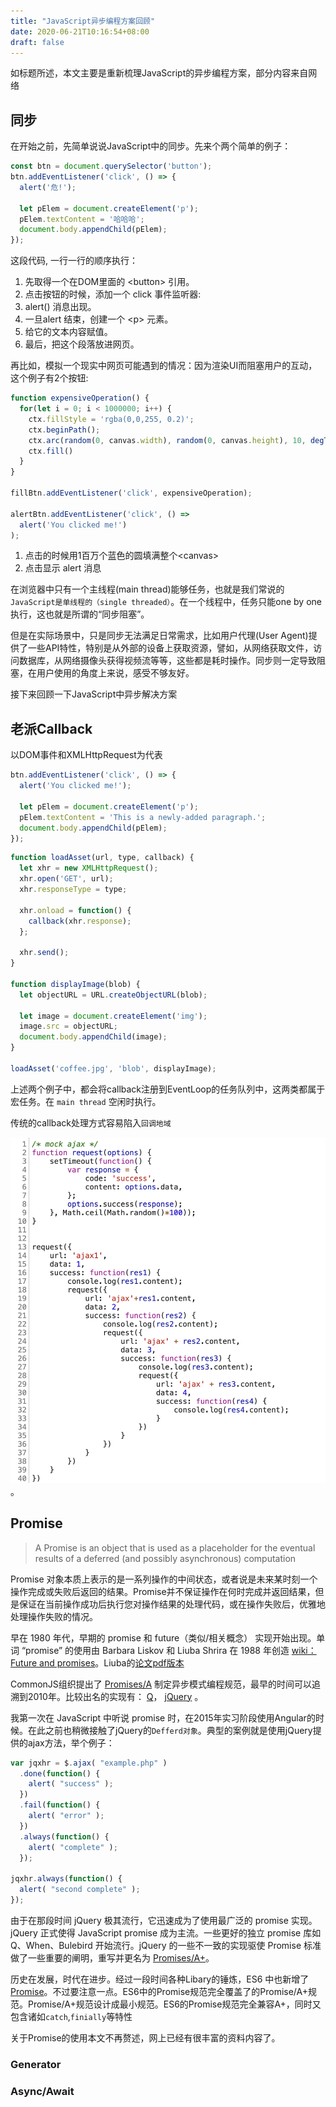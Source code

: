 ```yaml
---
title: "JavaScript异步编程方案回顾"
date: 2020-06-21T10:16:54+08:00
draft: false
---
```


如标题所述，本文主要是重新梳理JavaScript的异步编程方案，部分内容来自网络

## 同步

在开始之前，先简单说说JavaScript中的同步。先来个两个简单的例子：

```js
const btn = document.querySelector('button');
btn.addEventListener('click', () => {
  alert('危!');

  let pElem = document.createElement('p');
  pElem.textContent = '哈哈哈';
  document.body.appendChild(pElem);
});
```

这段代码, 一行一行的顺序执行：

1. 先取得一个在DOM里面的 \<button\> 引用。
2. 点击按钮的时候，添加一个 click 事件监听器:
3. alert() 消息出现。
4. 一旦alert 结束，创建一个 \<p\> 元素。
5. 给它的文本内容赋值。
6. 最后，把这个段落放进网页。


再比如，模拟一个现实中网页可能遇到的情况：因为渲染UI而阻塞用户的互动，这个例子有2个按钮:

```js
function expensiveOperation() {
  for(let i = 0; i < 1000000; i++) {
    ctx.fillStyle = 'rgba(0,0,255, 0.2)';
    ctx.beginPath();
    ctx.arc(random(0, canvas.width), random(0, canvas.height), 10, degToRad(0), degToRad(360), false);
    ctx.fill()
  }
}

fillBtn.addEventListener('click', expensiveOperation);

alertBtn.addEventListener('click', () =>
  alert('You clicked me!')
);
```

1. 点击的时候用1百万个蓝色的圆填满整个\<canvas\> 
2. 点击显示 alert 消息

在浏览器中只有一个主线程(main thread)能够任务，也就是我们常说的`JavaScript是单线程的（single threaded）`。在一个线程中，任务只能one by one 执行，这也就是所谓的“同步阻塞”。

但是在实际场景中，只是同步无法满足日常需求，比如用户代理(User Agent)提供了一些API特性，特别是从外部的设备上获取资源，譬如，从网络获取文件，访问数据库，从网络摄像头获得视频流等等，这些都是耗时操作。同步则一定导致阻塞，在用户使用的角度上来说，感受不够友好。

接下来回顾一下JavaScript中异步解决方案

## 老派Callback

以DOM事件和XMLHttpRequest为代表

```js
btn.addEventListener('click', () => {
  alert('You clicked me!');

  let pElem = document.createElement('p');
  pElem.textContent = 'This is a newly-added paragraph.';
  document.body.appendChild(pElem);
});

```

```js
function loadAsset(url, type, callback) {
  let xhr = new XMLHttpRequest();
  xhr.open('GET', url);
  xhr.responseType = type;

  xhr.onload = function() {
    callback(xhr.response);
  };

  xhr.send();
}

function displayImage(blob) {
  let objectURL = URL.createObjectURL(blob);

  let image = document.createElement('img');
  image.src = objectURL;
  document.body.appendChild(image);
}

loadAsset('coffee.jpg', 'blob', displayImage);
```

上述两个例子中，都会将callback注册到EventLoop的任务队列中，这两类都属于宏任务。在 `main thread` 空闲时执行。

传统的callback处理方式容易陷入`回调地域`

![5d5b4b180001a9f311761290.jpeg](./images/5d5b4b180001a9f311761290.jpeg)。

## Promise

>A Promise is an object that is used as a placeholder for the eventual results of a deferred (and possibly asynchronous) computation

Promise 对象本质上表示的是一系列操作的中间状态，或者说是未来某时刻一个操作完成或失败后返回的结果。Promise并不保证操作在何时完成并返回结果，但是保证在当前操作成功后执行您对操作结果的处理代码，或在操作失败后，优雅地处理操作失败的情况。

早在 1980 年代，早期的 promise 和 future（类似/相关概念） 实现开始出现。单词 “promise” 的使用由 Barbara Liskov 和 Liuba Shrira 在 1988 年创造 [wiki：Future and promises](https://en.wikipedia.org/wiki/Futures_and_promises)。Liuba的[论文pdf版本](https://heather.miller.am/teaching/cs7680/pdfs/liskov1988.pdf)

CommonJS组织提出了 [Promises/A](http://wiki.commonjs.org/wiki/Promises/A) 制定异步模式编程规范，最早的时间可以追溯到2010年。比较出名的实现有： [Q](https://github.com/kriskowal/q)， [jQuery](https://api.jquery.com/category/deferred-object/) 。

我第一次在 JavaScript 中听说 promise 时，在2015年实习阶段使用Angular的时候。在此之前也稍微接触了jQuery的`Defferd对象`。典型的案例就是使用jQuery提供的ajax方法，举个例子：

```js
var jqxhr = $.ajax( "example.php" )
  .done(function() {
    alert( "success" );
  })
  .fail(function() {
    alert( "error" );
  })
  .always(function() {
    alert( "complete" );
  });
 
jqxhr.always(function() {
  alert( "second complete" );
});
```

由于在那段时间 jQuery 极其流行，它迅速成为了使用最广泛的 promise 实现。jQuery 正式使得 JavaScript promise 成为主流。一些更好的独立 promise 库如 Q、When、Bulebird 开始流行。jQuery 的一些不一致的实现驱使 Promise 标准做了一些重要的阐明，重写并更名为 [Promises/A+](https://promisesaplus.com/)。

历史在发展，时代在进步。经过一段时间各种Libary的锤炼，ES6
中也新增了[Promise](https://tc39.es/ecma262/#sec-promise-objects)。不过要注意一点。ES6中的Promise规范完全覆盖了的Promise/A+规范。Promise/A+规范设计成最小规范。ES6的Promise规范完全兼容A+，同时又包含诸如`catch`,`finially`等特性

关于Promise的使用本文不再赘述，网上已经有很丰富的资料内容了。

### Generator



### Async/Await



